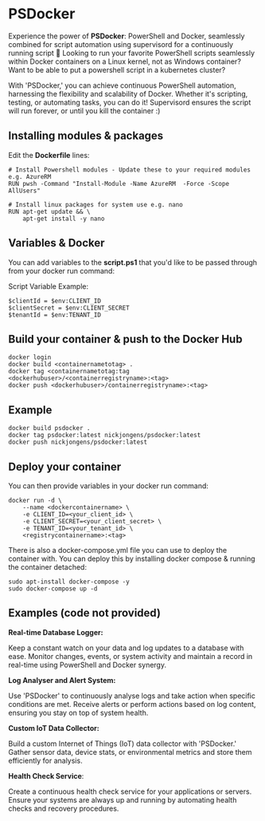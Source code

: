 # PSDocker
Experience the power of **PSDocker**: PowerShell and Docker, seamlessly combined for script automation using supervisord for a continuously running script 🚀
Looking to run your favorite PowerShell scripts seamlessly within Docker containers on a Linux kernel, not as Windows container? Want to be able to put a powershell script in a kubernetes cluster?

With 'PSDocker,' you can achieve continuous PowerShell automation, harnessing the flexibility and scalability of Docker. 
Whether it's scripting, testing, or automating tasks, you can do it! Supervisord ensures the script will run forever, or until you kill the container :)

## Installing modules & packages

Edit the **Dockerfile** lines:
```
# Install Powershell modules - Update these to your required modules e.g. AzureRM
RUN pwsh -Command "Install-Module -Name AzureRM  -Force -Scope AllUsers"
```
```
# Install linux packages for system use e.g. nano
RUN apt-get update && \
    apt-get install -y nano
```

## Variables & Docker
You can add variables to the **script.ps1** that you'd like to be passed through from your docker run command:

Script Variable Example:

```
$clientId = $env:CLIENT_ID
$clientSecret = $env:CLIENT_SECRET
$tenantId = $env:TENANT_ID
```

## Build your container & push to the Docker Hub
```
docker login
docker build <containernametotag> .
docker tag <containernametotag:tag <dockerhubuser>/<containerregistryname>:<tag>
docker push <dockerhubuser>/containerregistryname>:<tag>
```

## Example
```
docker build psdocker .
docker tag psdocker:latest nickjongens/psdocker:latest
docker push nickjongens/psdocker:latest
```

## Deploy your container

You can then provide variables in your docker run command:
```
docker run -d \
    --name <dockercontainername> \
    -e CLIENT_ID=<your_client_id> \
    -e CLIENT_SECRET=<your_client_secret> \
    -e TENANT_ID=<your_tenant_id> \
    <registrycontainername>:<tag>

```
There is also a docker-compose.yml file you can use to deploy the container with.
You can deploy this by installing docker compose & running the container detached:

```
sudo apt-install docker-compose -y
sudo docker-compose up -d
```

## Examples (code not provided)

**Real-time Database Logger:**

Keep a constant watch on your data and log updates to a database with ease. Monitor changes, events, or system activity and maintain a record in real-time using PowerShell and Docker synergy.

**Log Analyser and Alert System:**

Use 'PSDocker' to continuously analyse logs and take action when specific conditions are met. Receive alerts or perform actions based on log content, ensuring you stay on top of system health.

**Custom IoT Data Collector:**

Build a custom Internet of Things (IoT) data collector with 'PSDocker.' Gather sensor data, device stats, or environmental metrics and store them efficiently for analysis.

**Health Check Service**:

Create a continuous health check service for your applications or servers. Ensure your systems are always up and running by automating health checks and recovery procedures.
